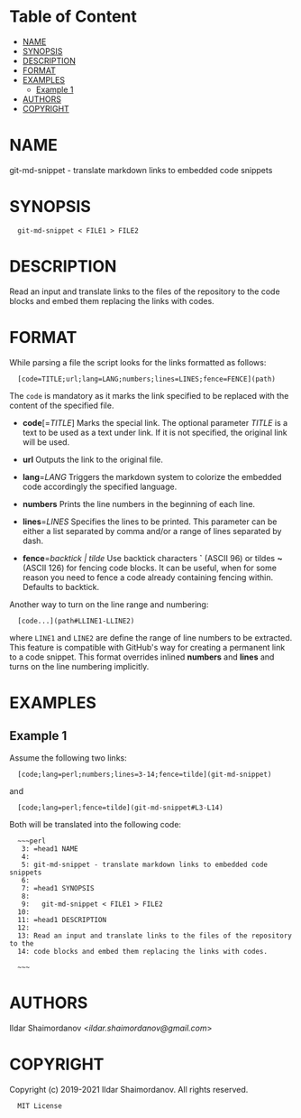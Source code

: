 <!-- md-toc-begin -->
# Table of Content
* [NAME](#name)
* [SYNOPSIS](#synopsis)
* [DESCRIPTION](#description)
* [FORMAT](#format)
* [EXAMPLES](#examples)
  * [Example 1](#example-1)
* [AUTHORS](#authors)
* [COPYRIGHT](#copyright)
<!-- md-toc-end -->

# NAME

git-md-snippet - translate markdown links to embedded code snippets

# SYNOPSIS


```
  git-md-snippet < FILE1 > FILE2
```
# DESCRIPTION

Read an input and translate links to the files of the repository to the code blocks and embed them replacing the links with codes.

# FORMAT

While parsing a file the script looks for the links formatted as follows:


```
  [code=TITLE;url;lang=LANG;numbers;lines=LINES;fence=FENCE](path)
```
The `code` is mandatory as it marks the link specified to be replaced with the content of the specified file.

* **code**[=_TITLE_]
  Marks the special link. The optional parameter _TITLE_ is a text to be used as a text under link. If it is not specified, the original link will be used.

* **url**
  Outputs the link to the original file.

* **lang**=_LANG_
  Triggers the markdown system to colorize the embedded code accordingly the specified language.

* **numbers**
  Prints the line numbers in the beginning of each line.

* **lines**=_LINES_
  Specifies the lines to be printed. This parameter can be either a list separated by comma and/or a range of lines separated by dash.

* **fence**=_backtick | tilde_
  Use backtick characters **\`** (ASCII 96) or tildes **~** (ASCII 126) for fencing code blocks. It can be useful, when for some reason you need to fence a code already containing fencing within. Defaults to backtick.


Another way to turn on the line range and numbering:


```
  [code...](path#LLINE1-LLINE2)
```
where `LINE1` and `LINE2` are define the range of line numbers to be extracted. This feature is compatible with GitHub's way for creating a permanent link to a code snippet. This format overrides inlined **numbers** and **lines** and turns on the line numbering implicitly.

# EXAMPLES

## Example 1

Assume the following two links:


```
  [code;lang=perl;numbers;lines=3-14;fence=tilde](git-md-snippet)
```
and


```
  [code;lang=perl;fence=tilde](git-md-snippet#L3-L14)
```
Both will be translated into the following code:


```
  ~~~perl
   3: =head1 NAME
   4:
   5: git-md-snippet - translate markdown links to embedded code snippets
   6:
   7: =head1 SYNOPSIS
   8:
   9:   git-md-snippet < FILE1 > FILE2
  10:
  11: =head1 DESCRIPTION
  12:
  13: Read an input and translate links to the files of the repository to the
  14: code blocks and embed them replacing the links with codes.

  ~~~
```
# AUTHORS

Ildar Shaimordanov <_ildar.shaimordanov@gmail.com_>

# COPYRIGHT

Copyright (c) 2019-2021 Ildar Shaimordanov. All rights reserved.


```
  MIT License
```
